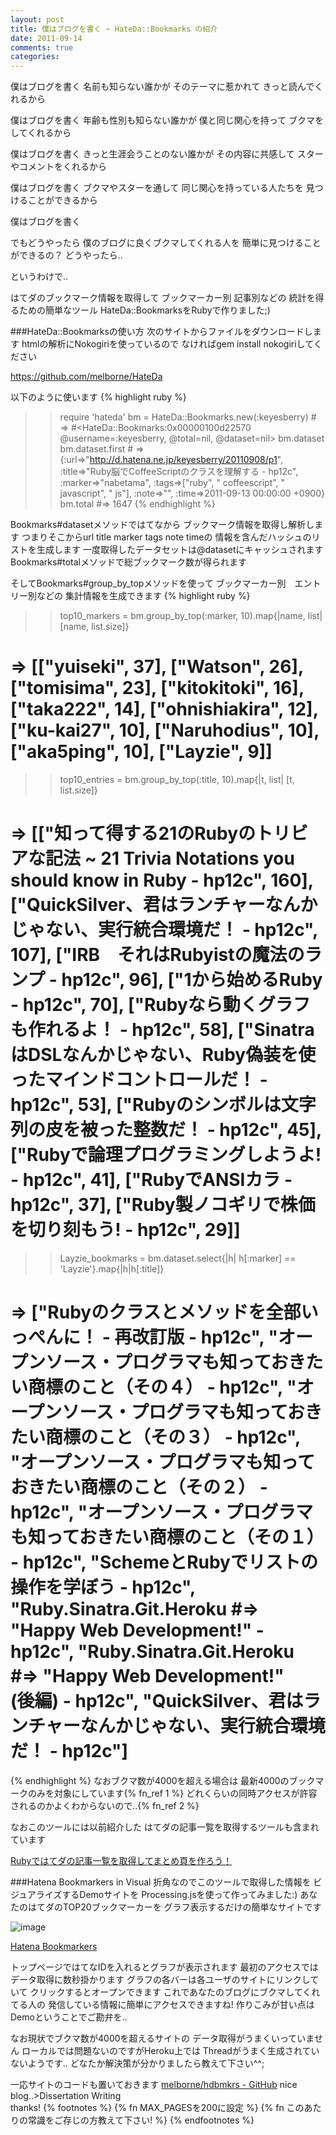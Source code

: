 ```yaml
---
layout: post
title: 僕はブログを書く ~ HateDa::Bookmarks の紹介
date: 2011-09-14
comments: true
categories:
---
```



僕はブログを書く
名前も知らない誰かが
そのテーマに惹かれて
きっと読んでくれるから

僕はブログを書く
年齢も性別も知らない誰かが
僕と同じ関心を持って
ブクマをしてくれるから

僕はブログを書く
きっと生涯会うことのない誰かが
その内容に共感して
スターやコメントをくれるから

僕はブログを書く
ブクマやスターを通して
同じ関心を持っている人たちを
見つけることができるから

僕はブログを書く

でもどうやったら
僕のブログに良くブクマしてくれる人を
簡単に見つけることができるの？
どうやったら..


というわけで..

はてダのブックマーク情報を取得して
ブックマーカー別 記事別などの
統計を得るための簡単なツール
HateDa::BookmarksをRubyで作りました;)

###HateDa::Bookmarksの使い方
次のサイトからファイルをダウンロードします
htmlの解析にNokogiriを使っているので
なければgem install nokogiriしてください

https://github.com/melborne/HateDa

以下のように使います
{% highlight ruby %}
>> require 'hateda'
>> bm = HateDa::Bookmarks.new(:keyesberry) # => #<HateDa::Bookmarks:0x00000100d22570 @username=:keyesberry, @total=nil, @dataset=nil>
>> bm.dataset
>> bm.dataset.first # => {:url=>"http://d.hatena.ne.jp/keyesberry/20110908/p1", :title=>"Ruby脳でCoffeeScriptのクラスを理解する - hp12c", :marker=>"nabetama", :tags=>["ruby", " coffeescript", " javascript", " js"], :note=>"", :time=>2011-09-13 00:00:00 +0900}
>> bm.total #=> 1647
{% endhighlight %}

Bookmarks#datasetメソッドではてなから
ブックマーク情報を取得し解析します
つまりそこからurl title marker tags note timeの
情報を含んだハッシュのリストを生成します
一度取得したデータセットは@datasetにキャッシュされます
Bookmarks#totalメソッドで総ブックマーク数が得られます

そしてBookmarks#group_by_topメソッドを使って
ブックマーカー別　エントリー別などの
集計情報を生成できます
{% highlight ruby %}
>> top10_markers = bm.group_by_top(:marker, 10).map{|name, list| [name, list.size]}
  # => [["yuiseki", 37], ["Watson", 26], ["tomisima", 23], ["kitokitoki", 16], ["taka222", 14], ["ohnishiakira", 12], ["ku-kai27", 10], ["Naruhodius", 10], ["aka5ping", 10], ["Layzie", 9]]
>> top10_entries = bm.group_by_top(:title, 10).map{|t, list| [t, list.size]}
  # => [["知って得する21のRubyのトリビアな記法 ~ 21 Trivia Notations you should know in Ruby - hp12c", 160], ["QuickSilver、君はランチャーなんかじゃない、実行統合環境だ！ - hp12c", 107], ["IRB　それはRubyistの魔法のランプ - hp12c", 96], ["1から始めるRuby - hp12c", 70], ["Rubyなら動くグラフも作れるよ！ - hp12c", 58], ["SinatraはDSLなんかじゃない、Ruby偽装を使ったマインドコントロールだ！ - hp12c", 53], ["Rubyのシンボルは文字列の皮を被った整数だ！ - hp12c", 45], ["Rubyで論理プログラミングしようよ! - hp12c", 41], ["RubyでANSIカラ - hp12c", 37], ["Ruby製ノコギリで株価を切り刻もう! - hp12c", 29]]
>> Layzie_bookmarks = bm.dataset.select{|h| h[:marker] == 'Layzie'}.map{|h|h[:title]}
  # => ["Rubyのクラスとメソッドを全部いっぺんに！ - 再改訂版 - hp12c", "オープンソース・プログラマも知っておきたい商標のこと（その４） - hp12c", "オープンソース・プログラマも知っておきたい商標のこと（その３） - hp12c", "オープンソース・プログラマも知っておきたい商標のこと（その２） - hp12c", "オープンソース・プログラマも知っておきたい商標のこと（その１） - hp12c", "SchemeとRubyでリストの操作を学ぼう - hp12c", "Ruby.Sinatra.Git.Heroku  #=> \"Happy Web Development!\" - hp12c", "Ruby.Sinatra.Git.Heroku #=> \"Happy Web Development!\"　(後編) - hp12c", "QuickSilver、君はランチャーなんかじゃない、実行統合環境だ！ - hp12c"]
{% endhighlight %}
なおブクマ数が4000を超える場合は
最新4000のブックマークのみを対象にしています{% fn_ref 1 %}
どれくらいの同時アクセスが許容されるのかよくわからないので..{% fn_ref 2 %}

なおこのツールには以前紹介した
はてダの記事一覧を取得するツールも含まれています

[Rubyではてダの記事一覧を取得してまとめ頁を作ろう！](/2011/01/27/Ruby/)

###Hatena Bookmarkers in Visual
折角なのでこのツールで取得した情報を
ビジュアライズするDemoサイトを
Processing.jsを使って作ってみました:)
あなたのはてダのTOP20ブックマーカーを
グラフ表示するだけの簡単なサイトです

![image](http://img.f.hatena.ne.jp/images/fotolife/k/keyesberry/20110914/20110914151214.png)

[Hatena Bookmarkers](http://hdbmkrs.heroku.com/)

トップページではてなIDを入れるとグラフが表示されます
最初のアクセスではデータ取得に数秒掛かります
グラフの各バーは各ユーザのサイトにリンクしていて
クリックするとオープンできます
これであなたのブログにブクマしてくれてる人の
発信している情報に簡単にアクセスできますね!
作りこみが甘い点はDemoということでご勘弁を..

なお現状でブクマ数が4000を超えるサイトの
データ取得がうまくいっていません
ローカルでは問題ないのですがHeroku上では
Threadがうまく生成されていないようです..
どなたか解決策が分かりましたら教えて下さい^^;

一応サイトのコードも置いておきます
[melborne/hdbmkrs - GitHub](https://github.com/melborne/hdbmkrs)
nice blog..>Dissertation Writing<br>thanks!
{% footnotes %}
   {% fn MAX_PAGESを200に設定 %}
   {% fn このあたりの常識をご存じの方教えて下さい! %}
{% endfootnotes %}
